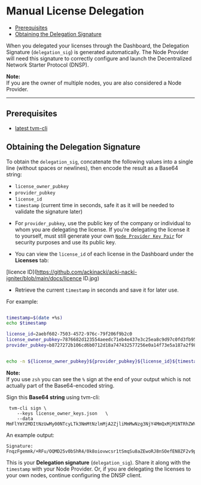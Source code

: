 # Manual License Delegation

- [Prerequisites](#prerequisites)
- [Obtaining the Delegation Signature](#obtaining-the-delegation-signature)

When you delegated your licenses through the Dashboard, the Delegation Signature (`delegation_sig`) is generated automatically. The Node Provider will need this signature to correctly configure and launch the Decentralized Network Starter Protocol (DNSP).

**Note:**  
If you are the owner of multiple nodes, you are also considered a Node Provider.

---
## Prerequisites

- [latest tvm-cli](https://github.com/tvmlabs/tvm-sdk/releases)


## Obtaining the Delegation Signature

To obtain the `delegation_sig`, concatenate the following values into a single line (without spaces or newlines), then encode the result as a Base64 string:

- `license_owner_pubkey`
- `provider_pubkey`
- `license_id`
- `timestamp` (current time in seconds, safe it as it will be needed to validate the signature later) 

* For `provider_pubkey`, use the public key of the company or individual to whom you are delegating the license.
If you're delegating the license it to yourself, must still generate your own [`Node Provider Key Pair`](https://github.com/ackinacki/acki-nacki-igniter/blob/main/README.md/#generate-a-node-provider-key-pair) for security purposes and use its public key.

* You can view the `license_id` of each license in the Dashboard under the **Licenses** tab:

[licence ID](https://github.com/ackinacki/acki-nacki-igniter/blob/main/docs/licence ID.jpg)

* Retrieve the current `timestamp` in seconds and save it for later use.

For example:  

```bash

timestamp=$(date +%s) 
echo $timestamp

license_id=2aebf602-7503-4572-976c-79f206f9b2c0
license_owner_pubkey=7876682d123554aeedc71eb4e437e3c25ea8c9d97c0fd3fb9521061d6f494cdc
provider_pubkey=b8727272b106cd6b0712d18a747432577256e0a14f73e5a187a2f98e175034fc


echo -n ${license_owner_pubkey}${provider_pubkey}${license_id}${timestamp} | base64 -w 0
```

**Note:**  
If you use `zsh` you can see the `%` sign at the end of your output which is not actually part of the Base64-encoded string.

Sign this **Base64 string** using tvm-cli:

```
 tvm-cli sign \
    --keys license_owner_keys.json   \
    --data MmFlYmY2MDItNzUwMy00NTcyLTk3NmMtNzlmMjA2ZjliMmMwNzg3NjY4MmQxMjM1NTRhZWVkYzcxZWI0ZTQzN2UzYzI1ZWE4YzlkOTdjMGZkM2ZiOTUyMTA2MWQ2ZjQ5NGNkY2I4NzI3MjcyYjEwNmNkNmIwNzEyZDE4YTc0NzQzMjU3NzI1NmUwYTE0ZjczZTVhMTg3YTJmOThlMTc1MDM0ZmMxNzQ0MDMyMTg1
```

An example output:

```
Signature: FnqzFgemmk/+RFu/OQMD25v0bShR4/0k8oiovwcsr1tSmqSu8aZEwoRJ8nSOefEN8ZF2v9pvEqI8moY6pqamAQ==
```

This is your **Delegation signature** (`delegation_sig`).
Share it along with the `timestamp` with your Node Provider.
Or, if you are delegating the licenses to your own nodes, continue configuring the DNSP client.
